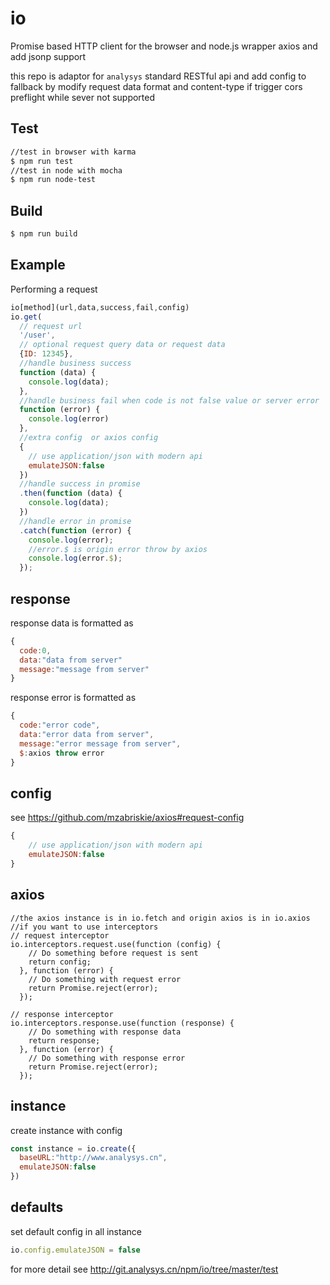 # io

Promise based HTTP client for the browser and node.js wrapper axios and add jsonp support

this repo is adaptor for `analysys` standard RESTful api and add config to fallback by modify request data format and content-type if trigger cors preflight while sever not supported

## Test
```bash
//test in browser with karma
$ npm run test
//test in node with mocha
$ npm run node-test
```

## Build
```bash
$ npm run build
```

## Example

Performing a request

```js
io[method](url,data,success,fail,config)
io.get(
  // request url
  '/user',
  // optional request query data or request data
  {ID: 12345},
  //handle business success
  function (data) {
    console.log(data);
  },
  //handle business fail when code is not false value or server error
  function (error) {
    console.log(error)
  },
  //extra config  or axios config
  {
    // use application/json with modern api
    emulateJSON:false
  })
  //handle success in promise
  .then(function (data) {
    console.log(data);
  })
  //handle error in promise
  .catch(function (error) {
    console.log(error);
    //error.$ is origin error throw by axios
    console.log(error.$);
  });
```
## response
response data is formatted as
```js
{
  code:0,
  data:"data from server"
  message:"message from server"
}
```
response error is formatted as
```js
{
  code:"error code",
  data:"error data from server",
  message:"error message from server",
  $:axios throw error
}
```

## config
see <https://github.com/mzabriskie/axios#request-config>
```js
{
    // use application/json with modern api
    emulateJSON:false
}
```

## axios

```
//the axios instance is in io.fetch and origin axios is in io.axios
//if you want to use interceptors
// request interceptor
io.interceptors.request.use(function (config) {
    // Do something before request is sent
    return config;
  }, function (error) {
    // Do something with request error
    return Promise.reject(error);
  });

// response interceptor
io.interceptors.response.use(function (response) {
    // Do something with response data
    return response;
  }, function (error) {
    // Do something with response error
    return Promise.reject(error);
  });

```
## instance
create instance with config
```js
const instance = io.create({
  baseURL:"http://www.analysys.cn",
  emulateJSON:false
})
```
## defaults
set default config in all instance
```js
io.config.emulateJSON = false
```

for more detail see <http://git.analysys.cn/npm/io/tree/master/test>
